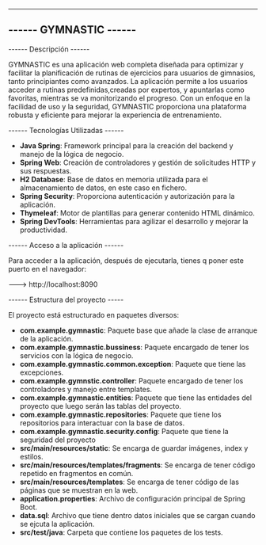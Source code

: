 -----------------------------------
------      GYMNASTIC        ------
-----------------------------------

------ Descripción           ------

GYMNASTIC es una aplicación web completa diseñada para optimizar 
y facilitar la planificación de rutinas de ejercicios para usuarios de gimnasios, 
tanto principiantes como avanzados. La aplicación permite a los usuarios 
acceder a rutinas predefinidas,creadas por expertos, y apuntarlas como favoritas, 
mientras se va monitorizando el progreso. 
Con un enfoque en la facilidad de uso y la seguridad, 
GYMNASTIC proporciona una plataforma robusta y eficiente para mejorar la experiencia de entrenamiento.

------ Tecnologías Utilizadas ------

- **Java Spring**: Framework principal para la creación del backend y manejo de la lógica de negocio.
- **Spring Web**: Creación de controladores y gestión de solicitudes HTTP y sus respuestas.
- **H2 Database**: Base de datos en memoria utilizada para el almacenamiento de datos, en este caso en fichero.
- **Spring Security**: Proporciona autenticación y autorización para la aplicación.
- **Thymeleaf**: Motor de plantillas para generar contenido HTML dinámico.
- **Spring DevTools**: Herramientas para agilizar el desarrollo y mejorar la productividad.

------ Acceso a la aplicación ------

Para acceder a la aplicación, después de ejecutarla, tienes q poner este puerto en el navegador:

---> http://localhost:8090


------ Estructura del proyecto -----

El proyecto está estructurado en paquetes diversos:

- **com.example.gymnastic**: Paquete base que añade la clase de arranque de la aplicación.
- **com.example.gymnastic.bussiness**: Paquete encargado de tener los servicios con la lógica de negocio.
- **com.example.gymnastic.common.exception**: Paquete que tiene las excepciones.
- **com.example.gymnstic.controller**: Paquete encargado de tener los controladores y manejo entre templates.
- **com.example.gymnastic.entities**: Paquete que tiene las entidades del proyecto que luego serán las tablas del proyecto.
- **com.example.gymnastic.repositories**: Paquete que tiene los repositorios para interactuar con la base de datos.
- **com.example.gymnastic.security.config**: Paquete que tiene la seguridad del proyecto
- **src/main/resources/static**: Se encarga de guardar imágenes, index y estilos.
- **src/main/resources/templates/fragments**: Se encarga de tener código repetido en fragmentos en común. 
- **src/main/resources/templates**: Se encarga de tener código de las páginas que se muestran en la web.
- **application.properties**: Archivo de configuración principal de Spring Boot.
- **data.sql**: Archivo que tiene dentro datos iniciales que se cargan cuando se ejcuta la aplicación.
- **src/test/java**: Carpeta que contiene los paquetes de los tests.